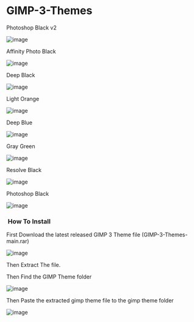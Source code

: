 # GIMP-3-Themes

Photoshop Black v2

![image](https://user-images.githubusercontent.com/100540808/159771612-b2fa84e8-0f4b-4ebb-b303-2c86a499089d.png)

Affinity Photo Black

![image](https://user-images.githubusercontent.com/100540808/159771860-969cffb8-d09d-4f25-b8e6-6c165405f1b0.png)



Deep Black

![image](https://user-images.githubusercontent.com/100540808/155973246-6dd89aa0-983d-45d4-87de-ed5d8761ef54.png)

Light Orange

![image](https://user-images.githubusercontent.com/100540808/155973330-cd3520aa-e8e7-4d91-8434-7ee36cc5083c.png)

Deep Blue

![image](https://user-images.githubusercontent.com/100540808/156065844-6006f3cc-9db0-42bf-a9a5-28772c079773.png)


Gray Green

![image](https://user-images.githubusercontent.com/100540808/155973403-e8848590-aae4-4ff6-bf27-d1a598b2a458.png)

Resolve Black

![image](https://user-images.githubusercontent.com/100540808/158034116-83f70f98-7271-46a6-a5cd-98cc785f68f7.png)

Photoshop Black

![image](https://user-images.githubusercontent.com/100540808/158363827-38d77bde-fe84-48fa-a374-f4140b3fbd65.png)




<h3 style="text-align: left;">&nbsp;How To Install</h3>


First Download the latest released GIMP 3 Theme file (GIMP-3-Themes-main.rar)

![image](https://user-images.githubusercontent.com/100540808/179615987-d37b5ea0-b7fe-49fe-a601-2867112adbdb.png)

Then Extract The file.

Then Find the GIMP Theme folder

![image](https://user-images.githubusercontent.com/100540808/179616646-017a69e2-70f7-4751-a091-1385b8adb1ac.png)

Then Paste the extracted gimp theme file to the gimp theme folder

![image](https://user-images.githubusercontent.com/100540808/179616954-09518674-4856-4c67-9262-0061ca6ac42a.png)





